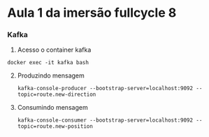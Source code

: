 # Aula 1 da imersão fullcycle 8

### Kafka
1. Acesso o container kafka 
  ```
  docker exec -it kafka bash
  ```

2. Produzindo mensagem
   ```
   kafka-console-producer --bootstrap-server=localhost:9092 --topic=route.new-direction 
   ```

3. Consumindo mensagem
   ```
   kafka-console-consumer --bootstrap-server=localhost:9092 --topic=route.new-position
   ```